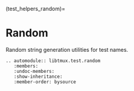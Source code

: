 (test_helpers_random)=

# Random

Random string generation utilities for test names.

```{eval-rst}
.. automodule:: libtmux.test.random
   :members:
   :undoc-members:
   :show-inheritance:
   :member-order: bysource
``` 
